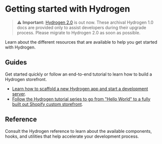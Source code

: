# Getting started with Hydrogen


> ⚠️ **Important:** [Hydrogen 2.0](https://hydrogen.shopify.dev) is out now. These archival Hydrogen 1.0 docs are provided only to assist developers during their upgrade process. Please migrate to Hydrogen 2.0 as soon as possible.


Learn about the different resources that are available to help you get started with Hydrogen.

## Guides

Get started quickly or follow an end-to-end tutorial to learn how to build a Hydrogen storefront.

- [Learn how to scaffold a new Hydrogen app and start a development server](/docs/tutorials/getting-started/quickstart.md).
- [Follow the Hydrogen tutorial series to go from "Hello World" to a fully built out Shopify custom storefront](/docs/tutorials/getting-started/tutorial/index.md).

## Reference

Consult the Hydrogen reference to learn about the available components, hooks, and utilities that help accelerate your development process.
